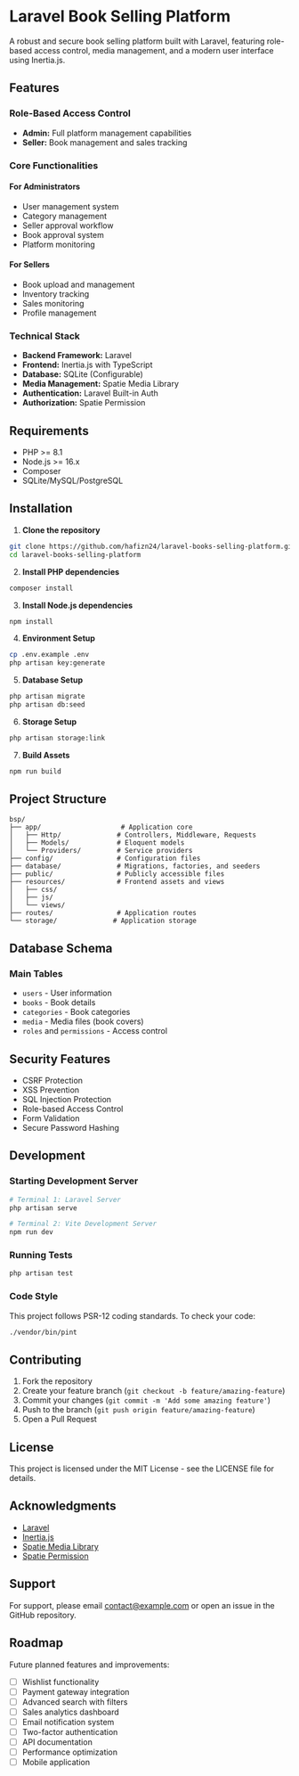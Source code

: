 # Laravel Book Selling Platform

A robust and secure book selling platform built with Laravel, featuring role-based access control, media management, and a modern user interface using Inertia.js.

## Features

### Role-Based Access Control
- **Admin:** Full platform management capabilities
- **Seller:** Book management and sales tracking

### Core Functionalities

#### For Administrators
- User management system
- Category management
- Seller approval workflow
- Book approval system
- Platform monitoring

#### For Sellers
- Book upload and management
- Inventory tracking
- Sales monitoring
- Profile management

### Technical Stack

- **Backend Framework:** Laravel
- **Frontend:** Inertia.js with TypeScript
- **Database:** SQLite (Configurable)
- **Media Management:** Spatie Media Library
- **Authentication:** Laravel Built-in Auth
- **Authorization:** Spatie Permission

## Requirements

- PHP >= 8.1
- Node.js >= 16.x
- Composer
- SQLite/MySQL/PostgreSQL

## Installation

1. **Clone the repository**
```bash
git clone https://github.com/hafizn24/laravel-books-selling-platform.git
cd laravel-books-selling-platform
```

2. **Install PHP dependencies**
```bash
composer install
```

3. **Install Node.js dependencies**
```bash
npm install
```

4. **Environment Setup**
```bash
cp .env.example .env
php artisan key:generate
```

5. **Database Setup**
```bash
php artisan migrate
php artisan db:seed
```

6. **Storage Setup**
```bash
php artisan storage:link
```

7. **Build Assets**
```bash
npm run build
```

## Project Structure

```
bsp/
├── app/                    # Application core
│   ├── Http/              # Controllers, Middleware, Requests
│   ├── Models/            # Eloquent models
│   └── Providers/         # Service providers
├── config/                # Configuration files
├── database/              # Migrations, factories, and seeders
├── public/                # Publicly accessible files
├── resources/             # Frontend assets and views
│   ├── css/
│   ├── js/
│   └── views/
├── routes/                # Application routes
└── storage/              # Application storage
```

## Database Schema

### Main Tables
- `users` - User information
- `books` - Book details
- `categories` - Book categories
- `media` - Media files (book covers)
- `roles` and `permissions` - Access control

## Security Features

- CSRF Protection
- XSS Prevention
- SQL Injection Protection
- Role-based Access Control
- Form Validation
- Secure Password Hashing

## Development

### Starting Development Server
```bash
# Terminal 1: Laravel Server
php artisan serve

# Terminal 2: Vite Development Server
npm run dev
```

### Running Tests
```bash
php artisan test
```

### Code Style
This project follows PSR-12 coding standards. To check your code:
```bash
./vendor/bin/pint
```

## Contributing

1. Fork the repository
2. Create your feature branch (`git checkout -b feature/amazing-feature`)
3. Commit your changes (`git commit -m 'Add some amazing feature'`)
4. Push to the branch (`git push origin feature/amazing-feature`)
5. Open a Pull Request

## License

This project is licensed under the MIT License - see the LICENSE file for details.

## Acknowledgments

- [Laravel](https://laravel.com)
- [Inertia.js](https://inertiajs.com)
- [Spatie Media Library](https://spatie.be/docs/laravel-medialibrary)
- [Spatie Permission](https://spatie.be/docs/laravel-permission)

## Support

For support, please email [contact@example.com](mailto:contact@example.com) or open an issue in the GitHub repository.

## Roadmap

Future planned features and improvements:

- [ ] Wishlist functionality
- [ ] Payment gateway integration
- [ ] Advanced search with filters
- [ ] Sales analytics dashboard
- [ ] Email notification system
- [ ] Two-factor authentication
- [ ] API documentation
- [ ] Performance optimization
- [ ] Mobile application
